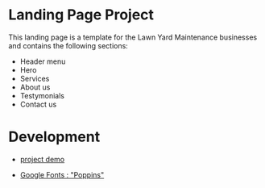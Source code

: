 # Landing Page Project

This landing page is a template for the Lawn Yard Maintenance businesses and contains the following sections:

-   Header menu
-   Hero
-   Services
-   About us
-   Testymonials
-   Contact us

# Development

-   [project demo](https://dithiane.github.io/LP/)

-   [Google Fonts : "Poppins" ](https://fonts.google.com/specimen/Poppins)
